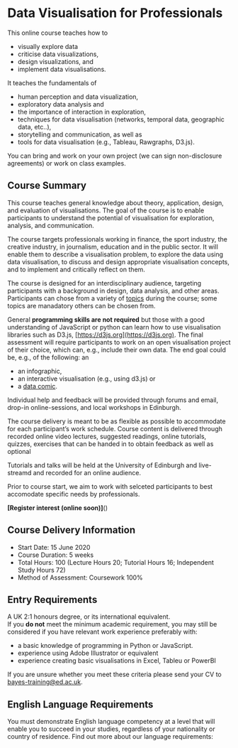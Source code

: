 # Data Visualisation for Professionals

This online course teaches how to
* visually explore data
* criticise data visualizations, 
* design visualizations, and 
* implement data visualisations. 

It teaches the fundamentals of 
* human perception and data visualization, 
* exploratory data analysis and 
* the importance of interaction in exploration, 
* techniques for data visualisation (networks, temporal data, geographic data, etc..), 
* storytelling and communication, as well as 
* tools for data visualisation (e.g., Tableau, Rawgraphs, D3.js).

You can bring and work on your own project (we can sign non-disclosure agreements) or work on class examples. 

## Course Summary

This course teaches general knowledge about theory, application, design, and evaluation of visualisations. The goal of the course is to enable participants to understand the potential of visualisation for exploration, analysis, and communication. 

The course targets professionals working in finance, the sport industry, the creative industry, in journalism, education and in the public sector. It will enable them to describe a visualisation problem, to explore the data using data visualisation, to discuss and design appropriate visualisation concepts, and to implement and critically reflect on them. 

The course is designed for an interdisciplinary audience, targeting participants with a background in design, data analysis, and other areas. Participants can chose from a variety of [topics](./content.html) during the course; some topics are manadatory others can be chosen from.

General __programming skills are not required__ but those with a good understanding of JavaScript or python can learn how to use visualisation libraries such as D3.js, [https://d3js.org](https://d3js.org). The final assessment will require participants to work on an open visualisation project of their choice, which can, e.g., include their own data. The end goal could be, e.g., of the following: an 
* an infographic, 
* an interactive visualisation (e.g., using d3.js) or 
* a [data comic](http://datacomics.net).

Individual help and feedback will be provided through forums and email, drop-in online-sessions, and local workshops in Edinburgh. 

The course delivery is meant to be as flexible as possible to accommodate for each participant’s work schedule. Course content is delivered through recorded online video lectures, suggested readings, online tutorials, quizzes, exercises that can be handed in to obtain feedback as well as optional 

Tutorials and talks will be held at the University of Edinburgh and live-streamd and recorded for an online audience. 

Prior to course start, we aim to work with selceted participants to best accomodate specific needs by professionals. 


__[Register interest (online soon)]__()

## Course Delivery Information
* Start Date: 15 June 2020
* Course Duration: 5 weeks
* Total Hours: 100 (Lecture Hours 20; Tutorial Hours 16; Independent Study Hours 72) 
* Method of Assessment: Coursework 100%

## Entry Requirements
A UK 2:1 honours degree, or its international equivalent.  
If you __do not__ meet the minimum academic requirement, you may still be considered if you have relevant work experience preferably with:

* a basic knowledge of programming in Python or JavaScript.
* experience using Adobe Illustrator or equivalent
* experience creating basic visualisations in Excel, Tableu or PowerBI

If you are unsure whether you meet these criteria please send your CV to [bayes-training@ed.ac.uk](bayes-training@ed.ac.uk).

## English Language Requirements
You must demonstrate English language competency at a level that will enable you to succeed in your studies, regardless of your nationality or country of residence.
Find out more about our language requirements:
